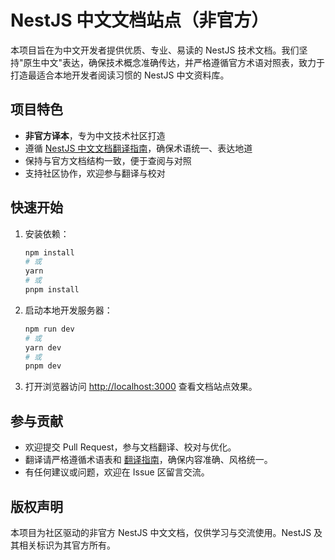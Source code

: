# NestJS 中文文档站点（非官方）

本项目旨在为中文开发者提供优质、专业、易读的 NestJS 技术文档。我们坚持"原生中文"表达，确保技术概念准确传达，并严格遵循官方术语对照表，致力于打造最适合本地开发者阅读习惯的 NestJS 中文资料库。

## 项目特色

- **非官方译本**，专为中文技术社区打造
- 遵循 [NestJS 中文文档翻译指南][translation-guide]，确保术语统一、表达地道
- 保持与官方文档结构一致，便于查阅与对照
- 支持社区协作，欢迎参与翻译与校对

## 快速开始

1. 安装依赖：

   ```bash
   npm install
   # 或
   yarn
   # 或
   pnpm install
   ```

2. 启动本地开发服务器：

   ```bash
   npm run dev
   # 或
   yarn dev
   # 或
   pnpm dev
   ```

3. 打开浏览器访问 [http://localhost:3000](http://localhost:3000) 查看文档站点效果。

## 参与贡献

- 欢迎提交 Pull Request，参与文档翻译、校对与优化。
- 翻译请严格遵循术语表和 [翻译指南][translation-guide]，确保内容准确、风格统一。
- 有任何建议或问题，欢迎在 Issue 区留言交流。

## 版权声明

本项目为社区驱动的非官方 NestJS 中文文档，仅供学习与交流使用。NestJS 及其相关标识为其官方所有。

[translation-guide]: ./.cursor/rules/nestjs_translation_guide.mdc
